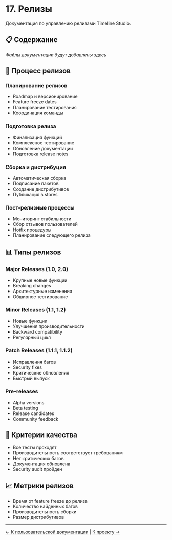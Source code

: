 # 17. Релизы

Документация по управлению релизами Timeline Studio.

## 📋 Содержание

*Файлы документации будут добавлены здесь*

## 🚀 Процесс релизов

### Планирование релизов
- Roadmap и версионирование
- Feature freeze dates
- Планирование тестирования
- Координация команды

### Подготовка релиза
- Финализация функций
- Комплексное тестирование
- Обновление документации
- Подготовка release notes

### Сборка и дистрибуция
- Автоматическая сборка
- Подписание пакетов
- Создание дистрибутивов
- Публикация в stores

### Пост-релизные процессы
- Мониторинг стабильности
- Сбор отзывов пользователей
- Hotfix процедуры
- Планирование следующего релиза

## 📊 Типы релизов

### Major Releases (1.0, 2.0)
- Крупные новые функции
- Breaking changes
- Архитектурные изменения
- Обширное тестирование

### Minor Releases (1.1, 1.2)
- Новые функции
- Улучшения производительности
- Backward compatibility
- Регулярный цикл

### Patch Releases (1.1.1, 1.1.2)
- Исправления багов
- Security fixes
- Критические обновления
- Быстрый выпуск

### Pre-releases
- Alpha versions
- Beta testing
- Release candidates
- Community feedback

## 🎯 Критерии качества

- Все тесты проходят
- Производительность соответствует требованиям
- Нет критических багов
- Документация обновлена
- Security audit пройден

## 📈 Метрики релизов

- Время от feature freeze до релиза
- Количество найденных багов
- Производительность сборки
- Размер дистрибутивов

---

[← К пользовательской документации](../16_user_documentation/README.md) | [К проекту →](../10_project_state/README.md)